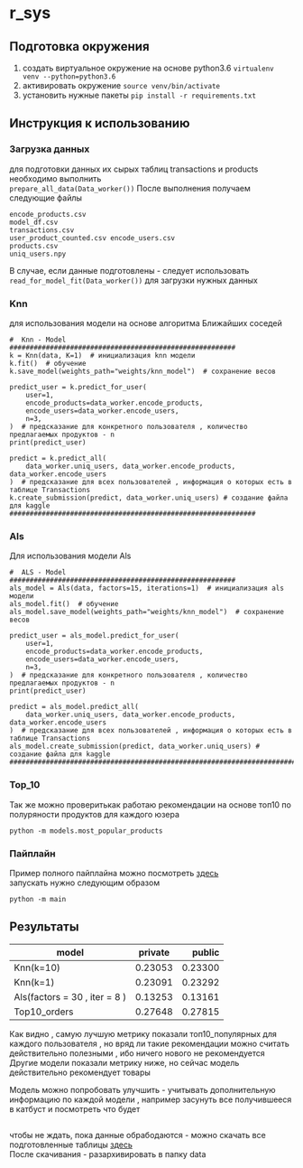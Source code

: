 # r_sys
## Подготовка окружения 
1) создать виртуальное окружение на основе python3.6
```virtualenv venv --python=python3.6```
2) активировать окружение
```source venv/bin/activate```
3) установить нужные пакеты 
```pip install -r requirements.txt```

## Инструкция к использованию 
### Загрузка данных
для подготовки данных их сырых таблиц transactions и products необходимо выполнить  
```prepare_all_data(Data_worker())```
После выполнения получаем следующие файлы
```
encode_products.csv   
model_df.csv  
transactions.csv  
user_product_counted.csv encode_users.csv  
products.csv  
uniq_users.npy
```
В случае, если данные подготовлены - следует использовать  
```read_for_model_fit(Data_worker())```  для загрузки нужных данных  
### Knn
для использования модели на основе алгоритма Ближайших соседей
```
#  Knn - Model
########################################################
k = Knn(data, K=1)  # инициализация knn модели
k.fit()  # обучение
k.save_model(weights_path="weights/knn_model")  # cохранение весов

predict_user = k.predict_for_user(
    user=1,
    encode_products=data_worker.encode_products,
    encode_users=data_worker.encode_users,
    n=3,
)  # предсказание для конкретного пользователя , количество предлагаемых продуктов - n
print(predict_user)

predict = k.predict_all(
    data_worker.uniq_users, data_worker.encode_products, data_worker.encode_users
)  # предсказание для всех пользователей , информация о которых есть в таблице Transactions
k.create_submission(predict, data_worker.uniq_users) # cоздание файла для kaggle
#############################################################
```
### Als
Для использования модели Als 
```
#  ALS - Model
########################################################
als_model = Als(data, factors=15, iterations=1)  # инициализация als модели
als_model.fit()  # обучение
als_model.save_model(weights_path="weights/knn_model")  # cохранение весов

predict_user = als_model.predict_for_user(
    user=1,
    encode_products=data_worker.encode_products,
    encode_users=data_worker.encode_users,
    n=3,
)  # предсказание для конкретного пользователя , количество предлагаемых продуктов - n
print(predict_user)

predict = als_model.predict_all(
    data_worker.uniq_users, data_worker.encode_products, data_worker.encode_users
)  # предсказание для всех пользователей , информация о которых есть в таблице Transactions
als_model.create_submission(predict, data_worker.uniq_users) # cоздание файла для kaggle
##################################################################################
```
### Top_10
Так же можно проверитькак работаю рекомендации на основе топ10 по полуряности продуктов для каждого юзера
```
python -m models.most_popular_products
```
### Пайплайн
Пример полного пайплайна можно посмотреть [здесь](https://github.com/mookor/r_sys/blob/main/main.py)  
запускать нужно следующим образом
```
python -m main
```

## Результаты
| model        | private           | public  |
| ------------- |:-------------:| -----:|
| Knn(k=10)     | 0.23053 | 0.23300 |
| Knn(k=1)      | 0.23091      |   0.23292 |
| Als(factors = 30 , iter = 8 ) | 0.13253     |   0.13161 |
| Top10_orders | 0.27648 |   0.27815 |

Как видно , самую лучшую метрику показали топ10_популярных для каждого пользователя , но вряд ли такие рекомендации можно считать действительно полезными , ибо ничего нового не рекомендуется   
Другие модели показали метрику ниже, но сейчас модель действительно рекомендует товары

Модель можно попробовать улучшить - учитывать дополнительную информацию по каждой модели , например засунуть все получившееся в катбуст и посмотреть что будет

##
чтобы не ждать, пока данные обрабодаются - можно скачать все подготовленные таблицы [здесь](https://disk.yandex.ru/d/T1vBTMqG5e_2gg)  
После скачивания - разархивировать в папку data
